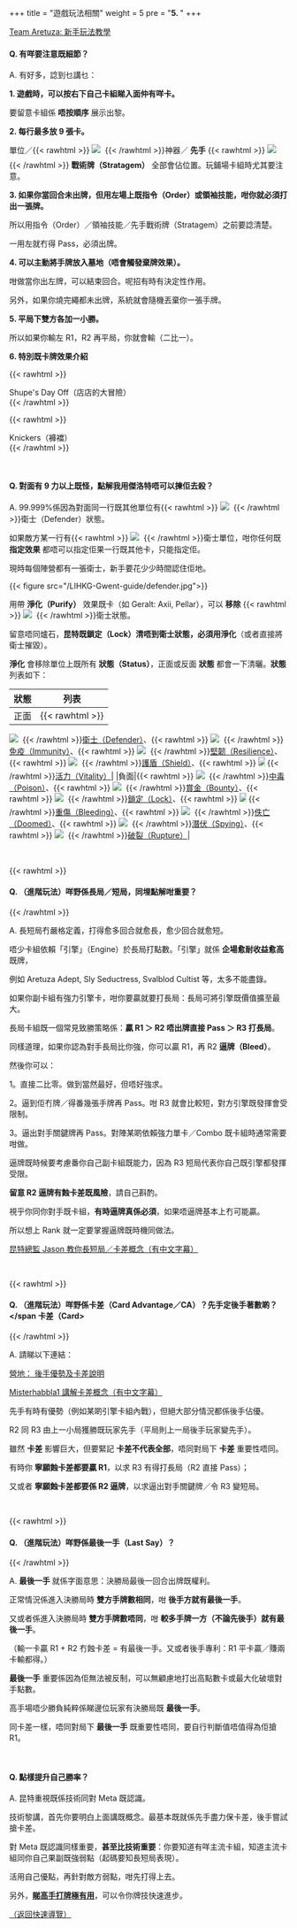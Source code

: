 +++
title = "遊戲玩法相關"
weight = 5
pre = "<b>5. </b>"
+++

[Team Aretuza: 新手玩法教學](https://teamaretuza.com/academy/course?courseId=4)

#### Q. 有咩要注意既細節？

A. 有好多，諗到乜講乜：

**1. 遊戲時，可以按右下自己卡組睇入面仲有咩卡。**

要留意卡組係 **唔按順序** 展示出黎。

**2. 每行最多放 9 張卡。**

單位／{{< rawhtml >}}
<span style="display: inline-block;width: 20px; height: 26.58px;"><img src="/LIHKG-Gwent-guide/typeArtifact.png" style="margin: unset;"/></span>
{{< /rawhtml >}}神器／ **先手** {{< rawhtml >}}
<span style="display: inline-block;width: 22.00px; height: 20.00px;"><img src="/LIHKG-Gwent-guide/typeStrategem.png" style="margin: unset;"/></span>
{{< /rawhtml >}} **戰術牌（Stratagem）** 全部會佔位置。玩鋪場卡組時尤其要注意。

**3. 如果你當回合未出牌，但用左場上既指令（Order）或領袖技能，咁你就必須打出一張牌。**

所以用指令（Order）／領袖技能／先手戰術牌（Stratagem）之前要諗清楚。

一用左就冇得 Pass，必須出牌。

**4. 可以主動將手牌放入墓地（唔會觸發棄牌效果）。**

咁做當你出左牌，可以結束回合。呢招有時有決定性作用。

另外，如果你燒完繩都未出牌，系統就會隨機丟棄你一張手牌。

**5. 平局下雙方各加一小勝。**

所以如果你輸左 R1，R2 再平局，你就會輸（二比一）。

**6. 特別既卡牌效果介紹**

{{< rawhtml >}}

<div class="expand">
    <div
        class="expand-label"
        style="cursor: pointer;"
        onclick="$h = $(this);$h.next('div').slideToggle(100,function () {$h.children('i').attr('class',function () {return $h.next('div').is(':visible') ? 'fas fa-chevron-down' : 'fas fa-chevron-right';});});"
    >
        <i style="font-size: x-small;" class="fas fa-chevron-right"> </i> <bold>Shupe's Day Off（店店的大冒險）</bold>
    </div>
    <div class="expand-content" style="display: none">
        <pre><code class="hljs"><span style="display: inline-block;"><img src="/LIHKG-Gwent-guide/shupe.jpg" style="margin: unset;"/>If your starting deck has no duplicates, send Shupe on an adventure.<br/>若己方起始牌組沒有重複牌，則派“店店”去冒險。</span><br/><br/>實際效果：<br/><br/>如果玩家起始卡組（即卡組編輯器內的卡組構成，與使用此卡當下的卡組情況無關）內沒有重複卡，<br/><br/>玩家先從 <bold>法師（Mage）／獵人（Hunter）／騎士（Knight）</bold> 三者之中擇一。<br/><br/>系統從所選類型的五種效果中隨機選出三個效果。<br/><br/>玩家從三個效果中擇一，最後打出店店並觸發所選效果。<br/><br/>（註：長按卡片會彈出卡片效果介面，可從中找到效果一覽）</code><span style="display: inline-block;"><img src="/LIHKG-Gwent-guide/shupeDescription.png" style="margin: unset;"/></span><br/><br/><span class="copy-to-clipboard" title="Copy to clipboard"></span><br/></pre>
    </div>
</div>
{{< /rawhtml >}}

{{< rawhtml >}}

<div class="expand">
    <div
        class="expand-label"
        style="cursor: pointer;"
        onclick="$h = $(this);$h.next('div').slideToggle(100,function () {$h.children('i').attr('class',function () {return $h.next('div').is(':visible') ? 'fas fa-chevron-down' : 'fas fa-chevron-right';});});"
    >
        <i style="font-size: x-small;" class="fas fa-chevron-right"></i> <bold>Knickers（褲襠）</bold>
    </div>
    <div class="expand-content" style="display: none">
        <pre><code class="hljs"><span style="display: inline-block;"><img src="/LIHKG-Gwent-guide/knickers.jpg" style="margin: unset;"/>This unit may raid the battlefield to aid you in battle.<br/>它可能會沖入戰場，協助你戰鬥。</span><br/><br/>實際效果：<br/><br/>我方每回合結束時，如果此卡在卡組，則有一定機率從卡組召喚（Summon）至我方場上隨機一列。<br/><br/>（未被官方確認的）機率公式：100% - 10% * 我方手牌數。<br/><br/>（註：我方Pass後此卡仍然可以觸發效果）</code><span class="copy-to-clipboard" title="Copy to clipboard"></span></pre>
    </div>
</div>
{{< /rawhtml >}}

&nbsp;

#### Q. 對面有 9 力以上既怪，點解我用傑洛特唔可以揀佢去殺？

A. 99.999%係因為對面同一行既其他單位有{{< rawhtml >}}
<span style="display: inline-block;width: 20.00px; height: 20.80px;"><img src="/LIHKG-Gwent-guide/statusDefender.png" style="margin: unset;"/></span>
{{< /rawhtml >}}衛士（Defender）狀態。

如果敵方某一行有{{< rawhtml >}}
<span style="display: inline-block;width: 20.00px; height: 20.80px;"><img src="/LIHKG-Gwent-guide/statusDefender.png" style="margin: unset;"/></span>
{{< /rawhtml >}}衛士單位，咁你任何既 **指定效果** 都唔可以指定佢果一行既其他卡，只能指定佢。

現時每個陣營都有一張衛士，新手要花少少時間認住佢地。

{{< figure src="/LIHKG-Gwent-guide/defender.jpg">}}

用帶 **淨化（Purify）** 效果既卡（如 Geralt: Axii, Pellar），可以 **移除** {{< rawhtml >}}
<span style="display: inline-block;width: 20.00px; height: 20.80px;"><img src="/LIHKG-Gwent-guide/statusDefender.png" style="margin: unset;"/></span>
{{< /rawhtml >}}衛士狀態。

留意唔同爐石，**昆特既鎖定（Lock）清唔到衛士狀態，必須用淨化**（或者直接將衛士摧毀）。

**淨化** 會移除單位上既所有 **狀態（Status）**，正面或反面 **狀態** 都會一下清曬。**狀態** 列表如下：

| 狀態 |      列表       |
| :--: | :-------------: |
| 正面 | {{< rawhtml >}} |

<span style="display: inline-block;width: 20.00px; height: 20.80px;"><img src="/LIHKG-Gwent-guide/statusDefender.png" style="margin: unset;"/></span>
{{< /rawhtml >}}[衛士（Defender）](https://teamleviathangaming.com/glossary/defender/)、{{< rawhtml >}}
<span style="display: inline-block;width: 20.00px; height: 20.80px;"><img src="/LIHKG-Gwent-guide/statusImmunity.png" style="margin: unset;"/></span>
{{< /rawhtml >}}[免疫（Immunity）](https://teamleviathangaming.com/glossary/immunity/)、{{< rawhtml >}}
<span style="display: inline-block;width: 20.00px; height: 20.80px;"><img src="/LIHKG-Gwent-guide/statusResilience.png" style="margin: unset;"/></span>
{{< /rawhtml >}}[堅韌（Resilience）](https://teamleviathangaming.com/glossary/resilience/)、{{< rawhtml >}}
<span style="display: inline-block;width: 20.00px; height: 20.80px;"><img src="/LIHKG-Gwent-guide/statusShield.png" style="margin: unset;"/></span>
{{< /rawhtml >}}[護盾（Shield）](https://teamleviathangaming.com/glossary/shield/)、{{< rawhtml >}}
<span style="display: inline-block; width: 12.10px; height: 23.80px;"><img src="/LIHKG-Gwent-guide/statusVitality.png" style="margin: unset;"/></span>
{{< /rawhtml >}}[活力（Vitality）](https://teamleviathangaming.com/glossary/vitality/)|
|負面|{{< rawhtml >}}
<span style="display: inline-block;width: 20.00px; height: 20.80px;"><img src="/LIHKG-Gwent-guide/statusPoison.png" style="margin: unset;"/></span>
{{< /rawhtml >}}[中毒（Poison）](https://teamleviathangaming.com/glossary/poison/)、{{< rawhtml >}}
<span style="display: inline-block;width: 20.00px; height: 20.80px;"><img src="/LIHKG-Gwent-guide/statusBounty.png" style="margin: unset;"/></span>
{{< /rawhtml >}}[賞金（Bounty）](https://teamleviathangaming.com/glossary/bounty-status/)、{{< rawhtml >}}
<span style="display: inline-block;width: 20.00px; height: 20.80px;"><img src="/LIHKG-Gwent-guide/statusLock.png" style="margin: unset;"/></span>
{{< /rawhtml >}}[鎖定（Lock）](https://teamleviathangaming.com/glossary/lock/)、{{< rawhtml >}}
<span style="display: inline-block;width: 12.10px; height: 23.80px;"><img src="/LIHKG-Gwent-guide/statusBleeding.png" style="margin: unset;"/></span>
{{< /rawhtml >}}[重傷（Bleeding）](https://teamleviathangaming.com/glossary/bleeding-2/)、{{< rawhtml >}}
<span style="display: inline-block;width: 20.00px; height: 20.80px;"><img src="/LIHKG-Gwent-guide/statusDoomed.png" style="margin: unset;"/></span>
{{< /rawhtml >}}[佚亡（Doomed）](https://teamleviathangaming.com/glossary/doomed/)、{{< rawhtml >}}
<span style="display: inline-block;width: 20.00px; height: 20.80px;"><img src="/LIHKG-Gwent-guide/statusSpying.png" style="margin: unset;"/></span>
{{< /rawhtml >}}[潛伏（Spying）](https://teamleviathangaming.com/glossary/spying/)、{{< rawhtml >}}
<span style="display: inline-block;width: 20.00px; height: 20.80px;"><img src="/LIHKG-Gwent-guide/statusRupture.png" style="margin: unset;"/></span>
{{< /rawhtml >}}[破裂（Rupture）](https://teamleviathangaming.com/glossary/rupture/)|

&nbsp;

{{< rawhtml >}}<h4 id="q-進階玩法咩野係長局短局同埋點解咁重要">Q. <AdvGP>（進階玩法）</AdvGP>咩野係<bold>長局／短局</bold>，同埋點解咁重要？ <span class="anchor" data-clipboard-text="http://localhost:1313/gameplay/#q-進階玩法咩野係長局短局同埋點解咁重要"><i class="fas fa-link fa-lg"></i></span></h4>{{< /rawhtml >}}

A. 長短局冇嚴格定義，打得愈多回合就愈長，愈少回合就愈短。

唔少卡組依賴「引擎」（Engine）於長局打點數。「引擎」就係 **企場愈耐收益愈高** 既牌，

例如 Aretuza Adept, Sly Seductress, Svalblod Cultist 等，太多不能盡錄。

如果你副卡組有強力引擎卡，咁你要贏就要打長局：長局可將引擎既價值擴至最大。

長局卡組既一個常見致勝策略係：**贏 R1 ＞ R2 唔出牌直接 Pass ＞ R3 打長局**。

同樣道理，如果你認為對手長局比你強，你可以贏 R1，再 R2 **逼牌（Bleed）**。

然後你可以：

1。直接二比零。做到當然最好，但唔好強求。

2。逼到佢冇牌／得番幾張手牌再 Pass。咁 R3 就會比較短，對方引擎既發揮會受限制。

3。逼出對手關鍵牌再 Pass。對陣某啲依賴強力單卡／Combo 既卡組時通常需要咁做。

逼牌既時候要考慮番你自己副卡組既能力，因為 R3 短局代表你自己既引擎都發揮受限。

**留意 R2 逼牌有蝕卡差既風險**，請自己斟酌。

視乎你同你對手既卡組，**有時逼牌真係必須**，如果唔逼牌基本上冇可能贏。

所以想上 Rank 就一定要掌握逼牌既時機同做法。

[昆特總監 Jason 教你長短局／卡差概念（有中文字幕）](https://youtu.be/djmV-Q2pnyQ)

&nbsp;

{{< rawhtml >}}<h4 id="q-進階玩法咩野係卡差card-advantageca先手定後手著數d">Q. <AdvGP>（進階玩法）</AdvGP>咩野係<bold>卡差（Card Advantage／CA）</bold>？先手定後手著數啲？ <span class="anchor" data-clipboard-text="http://localhost:1313/gameplay/#q-進階玩法咩野係卡差card-advantageca先手定後手著數d"><i class="fas fa-link fa-lg"></i></span 卡差（Card></h4>{{< /rawhtml >}}

A. 請睇以下連結：

[營地： 後手優勢及卡差說明](https://www.iyingdi.cn/share/topic/post_share.html?id=2055311)

[Misterhabbla1 講解卡差概念（有中文字幕）](https://youtu.be/TuG1_W-9MUA?t=409)

先手有時有優勢（例如某啲引擎卡組內戰），但絕大部分情況都係後手佔優。

R2 同 R3 由上一小局獲勝既玩家先手（平局則上一局後手玩家變先手）。

雖然 **卡差** 影響巨大，但要緊記 **卡差不代表全部**，唔同對局下 **卡差** 重要性唔同。

有時你 **寧願蝕卡差都要贏 R1**，以求 R3 有得打長局（R2 直接 Pass）；

又或者 **寧願蝕卡差都要係 R2 逼牌**，以求逼出對手關鍵牌／令 R3 變短局。

&nbsp;

{{< rawhtml >}}<h4 id="q-進階玩法咩野係最後一手last-say">Q. <AdvGP>（進階玩法）</AdvGP>咩野係<bold>最後一手（Last Say）</bold>？ <span class="anchor" data-clipboard-text="http://localhost:1313/gameplay/#q-進階玩法咩野係最後一手last-say"><i class="fas fa-link fa-lg"></i></span></h4>{{< /rawhtml >}}

A. **最後一手** 就係字面意思：決勝局最後一回合出牌既權利。

正常情況係進入決勝局時 **雙方手牌數相同**，咁 **後手方就有最後一手**。

又或者係進入決勝局時 **雙方手牌數唔同**，咁 **較多手牌一方（不論先後手）就有最後一手**。

（輸一卡贏 R1 + R2 冇蝕卡差 = 有最後一手。又或者後手專利：R1 平卡贏／賺兩卡輸都得。）

**最後一手** 重要係因為佢無法被反制，可以無顧慮地打出高點數卡或最大化破壞對手點數。

高手場唔少勝負純粹係睇邊位玩家有決勝局既 **最後一手**。

同卡差一樣，唔同對局下 **最後一手** 既重要性唔同，要自行判斷值唔值得為佢搶 R1。

&nbsp;

#### Q. 點樣提升自己勝率？

A. 昆特重視既係技術同對 Meta 既認識。

技術黎講，首先你要明白上面講既概念。最基本既就係先手盡力保卡差，後手嘗試搶卡差。

對 Meta 既認識同樣重要，**甚至比技術重要**：你要知道有咩主流卡組，知道主流卡組同你自己果副既強弱點（起碼要知長短局表現）。

活用自己優點，再針對敵方弱點，咁先打得上去。

另外，**[睇高手打牌極有用](../others/)**，可以令你牌技快速進步。

[（返回快速導覽）](../#quicknav)
